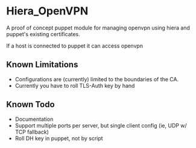 # Hiera_OpenVPN

A proof of concept puppet module for managing openvpn using hiera and puppet's existing certificates.

If a host is connected to puppet it can access openvpn

## Known Limitations

* Configurations are (currently) limited to the boundaries of the CA.  
* Currently you have to roll TLS-Auth key by hand

## Known Todo

* Documentation
* Support multiple ports per server, but single client config (ie, UDP w/ TCP fallback)
* Roll DH key in puppet, not by script
